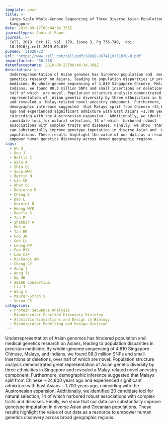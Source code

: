 ```yaml
---
template: post
title: >-
  Large-Scale Whole-Genome Sequencing of Three Diverse Asian Populations in
  Singapore
date: 2019-09-17T08:44:34.355Z
journaltypes: Journal Paper
journal: >-
  Cell, 2019. Oct 17, Vol. 179, Issue 3, Pg 736-749,  doi:
  10.1016/j.cell.2019.09.019
pubmed: '31626772'
url: 'https://www.cell.com/cell/pdf/S0092-8674(19)31070-0.pdf'
impactfactor: '36.216'
dateofacceptance: 2019-08-25T08:44:34.368Z
description: >-
  Underrepresentation of Asian genomes has hindered population and  medical
  genetics research on Asians, leading to population disparities in precision
  medicine. By whole-genome sequencing of 4,810 Singapore Chinese, Malays, and
  Indians, we found 98.3 million SNPs and small insertions or deletions, over
  half of which  are novel. Population structure analysis demonstrated great
  representation of  Asian genetic diversity by three ethnicities in Singapore
  and revealed a  Malay-related novel ancestry component. Furthermore,
  demographic inference suggested  that Malays split from Chinese ∼24,800 years
  ago and experienced significant admixture with East Asians ∼1,700 years ago,
  coinciding with the Austronesian expansion.  Additionally, we identified 20
  candidate loci for natural selection, 14 of which  harbored robust
  associations with complex traits and diseases. Finally, we show  that our data
  can substantially improve genotype imputation in diverse Asian and  Oceanian
  populations. These results highlight the value of our data as a resource  to
  empower human genetics discovery across broad geographic regions.
tags:
  - Wu D
  - Dou J
  - Bellis C
  - Wilm A
  - Shih CC
  - Soon WWJ
  - Bertin N
  - Lin CB
  - Khor CC
  - Degiorgo M
  - Cheng S
  - Bao L
  - Karnini N
  - Hwang WYK
  - Davila S
  - Tan P
  - Shabbir A
  - Moh A
  - Tan EK
  - Foo JN
  - Goh LL
  - Leong KP
  - Foo RSY
  - Lam CSP
  - Richards AM
  - Cheng CY
  - Aung T
  - Wong TY
  - Ng HH
  - SG10K Consortium
  - Liu J
  - Wang C
  - Maurer-Stroh S
  - Verma CS
categories:
  - Protein Sequence Analysis
  - Biomolecular Function Discovery Division
  - Atomistic Simulations and Design in Biology
  - Biomolecular Modelling and Design Division
---
```

Underrepresentation of Asian genomes has hindered population and medical genetics research on Asians, leading to population disparities in precision
medicine. By whole-genome sequencing of 4,810 Singapore Chinese, Malays, and Indians, we found 98.3 million SNPs and small insertions or deletions, 
over half of which are novel. Population structure analysis demonstrated great representation of Asian genetic diversity by three ethnicities in 
Singapore and revealed a Malay-related novel ancestry component. Furthermore, demographic inference suggested that Malays split from Chinese 
∼24,800 years ago and experienced significant admixture with East Asians ∼1,700 years ago, coinciding with the Austronesian expansion. Additionally,
we identified 20 candidate loci for natural selection, 14 of which harbored robust associations with complex traits and diseases. Finally, we show 
that our data can substantially improve genotype imputation in diverse Asian and Oceanian populations. These results highlight the value of our data
as a resource to empower human genetics discovery across broad geographic regions.
